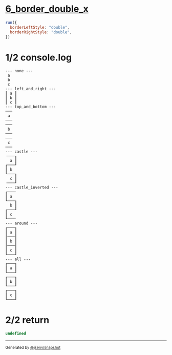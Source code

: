 # [6_border_double_x](../../table_3_cells_same_column.test.mjs#L121)

```js
run({
  borderLeftStyle: "double",
  borderRightStyle: "double",
})
```

# 1/2 console.log

```console
--- none ---
 a 
 b 
 c 
--- left_and_right ---
║ a ║
║ b ║
║ c ║
--- top_and_bottom ---
───
 a 
───
───
 b 
───
───
 c 
───
--- castle ---
╶───╖
  a ║
╓───╜
║ b  
╙───╖
  c ║
╶───╜
--- castle_inverted ---
╓───╴
║ a  
╙───╖
  b ║
╓───╜
║ c  
╙───╴
--- around ---
╓───╖
║ a ║
╟───╢
║ b ║
╟───╢
║ c ║
╙───╜
--- all ---
╓───╖
║ a ║
╙───╜
╓───╖
║ b ║
╙───╜
╓───╖
║ c ║
╙───╜
```

# 2/2 return

```js
undefined
```

---

<sub>
  Generated by <a href="https://github.com/jsenv/core/tree/main/packages/independent/snapshot">@jsenv/snapshot</a>
</sub>
